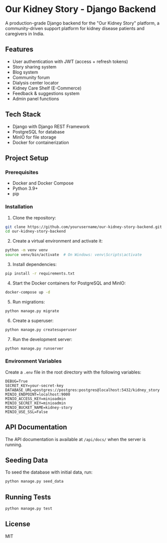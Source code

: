 # Our Kidney Story - Django Backend

A production-grade Django backend for the "Our Kidney Story" platform, a community-driven support platform for kidney disease patients and caregivers in India.

## Features

- User authentication with JWT (access + refresh tokens)
- Story sharing system
- Blog system
- Community forum
- Dialysis center locator
- Kidney Care Shelf (E-Commerce)
- Feedback & suggestions system
- Admin panel functions

## Tech Stack

- Django with Django REST Framework
- PostgreSQL for database
- MinIO for file storage
- Docker for containerization

## Project Setup

### Prerequisites

- Docker and Docker Compose
- Python 3.9+
- pip

### Installation

1. Clone the repository:

```bash
git clone https://github.com/yourusername/our-kidney-story-backend.git
cd our-kidney-story-backend
```

2. Create a virtual environment and activate it:

```bash
python -m venv venv
source venv/bin/activate  # On Windows: venv\Scripts\activate
```

3. Install dependencies:

```bash
pip install -r requirements.txt
```

4. Start the Docker containers for PostgreSQL and MinIO:

```bash
docker-compose up -d
```

5. Run migrations:

```bash
python manage.py migrate
```

6. Create a superuser:

```bash
python manage.py createsuperuser
```

7. Run the development server:

```bash
python manage.py runserver
```

### Environment Variables

Create a `.env` file in the root directory with the following variables:

```
DEBUG=True
SECRET_KEY=your-secret-key
DATABASE_URL=postgres://postgres:postgres@localhost:5432/kidney_story
MINIO_ENDPOINT=localhost:9000
MINIO_ACCESS_KEY=minioadmin
MINIO_SECRET_KEY=minioadmin
MINIO_BUCKET_NAME=kidney-story
MINIO_USE_SSL=False
```

## API Documentation

The API documentation is available at `/api/docs/` when the server is running.

## Seeding Data

To seed the database with initial data, run:

```bash
python manage.py seed_data
```

## Running Tests

```bash
python manage.py test
```

## License

MIT
